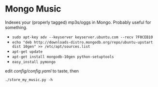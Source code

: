 Mongo Music
===========

Indexes your (properly tagged) mp3s/oggs in Mongo. Probably useful for something.

* `sudo apt-key adv --keyserver keyserver.ubuntu.com --recv 7F0CEB10`
* `echo "deb http://downloads-distro.mongodb.org/repo/ubuntu-upstart dist 10gen" >> /etc/apt/sources.list`
* `apt-get update`
* `apt-get install mongodb-10gen python-setuptools`
* `easy_install pymongo`

edit _config/config.yaml_ to taste, then

`./store_my_music.py -h`
